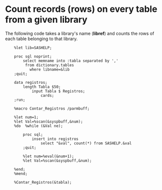 # Count records (__rows__) on every table from a given library

The following code takes a library's name (__libref__) and counts the rows of each table belonging to that library.

		%let lib=SASHELP;
		
		proc sql noprint;
		    select memname into :tabla separated by ','
		     from dictionary.tables
		       where libname=&lib
		;quit;
		
		data registros;
			length Tabla $50;
				input Tabla $ Registros;
					cards;
		;run;
		
		%macro Contar_Registros /parmbuff;
		
		%let num=1;
		%let Val=%scan(&syspbuff,&num);
		%do  %while (&Val ne);
		
			proc sql;
				insert into registros
					select "&val", count(*) from SASHELP.&val
			;quit;
		
			%let num=%eval(&num+1);
			%let Val=%scan(&syspbuff,&num);
			
		%end;
		%mend;
		
		%Contar_Registros(&tabla);
